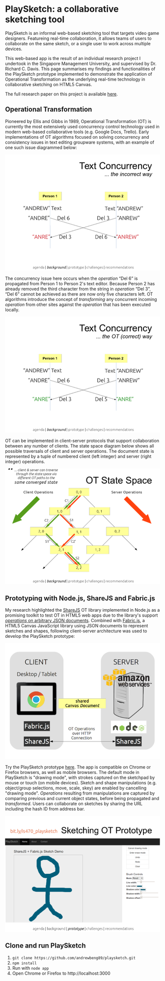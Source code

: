 # PlaySketch: a collaborative sketching tool

PlaySketch is an informal web-based sketching tool that targets video game designers. Featureing real-time collaboration, it allows teams of users to collaborate on the same sketch, or a single user to work across multiple devices.

This web-based app is the result of an individual research project I undertook in the Singapore Management University, and supervised by Dr. Richard C. Davis. This page summarises my findings and functionalities of the PlaySketch prototype implemented to demonstrate the application of Operational Transformation as the underlying real-time technology in collaborative sketching on HTML5 Canvas.

The full research paper on this project is available [here](PlaySketch_OT_research.pdf).

## Operational Transformation

Pioneered by Ellis and Gibbs in 1989, Operational Transformation (OT) is currently the most extensively used concurrency control technology used in modern web-based collaborative tools (e.g. Google Docs, Trello). Early implementations of OT algorithms focused on solving concurrency and consistency issues in text editing groupware systems, with an example of one such issue diagrammed below:

![text concurrency issue](public/images/fig1.png)

The concurrency issue here occurs when the *operation* “Del 6” is propagated from Person 1 to Person 2's text editor. Because Person 2 has already removed the third character from the string in *operation* “Del 3”, “Del 6” cannot be achieved as there are now only five characters left. OT algorithms introduce the concept of *transforming* any concurrent incoming *operation* from other sites against the *operation* that has been executed locally.

![resolved text concurrency](public/images/fig2.png)

OT can be implemented in client-server protocols that support collaboration between any number of clients. The state space diagram below shows all possible traversals of client and server operations. The document state is represented by a tuple of numbered client (left integer) and server (right integer) operations.

![resolved text concurrency](public/images/fig6.png)

## Prototyping with Node.js, ShareJS and Fabric.js

My research highlighted the [ShareJS](https://github.com/share/ShareJS "ShareJS GitHub Page") OT library implemented in Node.js as a promising toolkit to test OT in HTML5 web apps due to the library's support [*operations* on arbitrary JSON documents](https://github.com/ottypes/json0 "JSON OT Type"). Combined with [Fabric.js](http://fabricjs.com "Fabric.js Home Page"), a HTML5 Canvas JavaScript library using JSON documents to represent sketches and shapes, following client-server architecture was used to develop the PlaySketch prototype:

![PlaySketch architecture](public/images/fig12.png)

Try the PlaySketch prototype [here](http://playsketch.andrewbeng89.me "PlaySketch"). The app is compatible on Chrome or Firefox browsers, as well as mobile browsers. The default mode in PlaySketch is "drawing mode", with strokes captured on the sketchpad by mouse or touch (on mobile devices). Sketch and shape manipulations (e.g. object/group selections, move, scale, skey) are enabled by cancelling "drawing mode". *Operations* resulting from manipulations are captured by comparing previous and current object states, before being propagated and *transformed*. Users can collaborate on sketches by sharing the URL including the hash ID from address bar.

![PlaySketch prototype](public/images/fig13.png)

## Clone and run PlaySketch

1. `git clone https://github.com/andrewbeng89/playsketch.git`
2. `npm install`
3. Run with `node app`
3. Open Chrome or Firefox to http://localhost:3000
